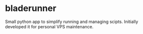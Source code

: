 # bladerunner
Small python app to simplify running and managing scipts. Initially developed it for personal VPS maintenance.

